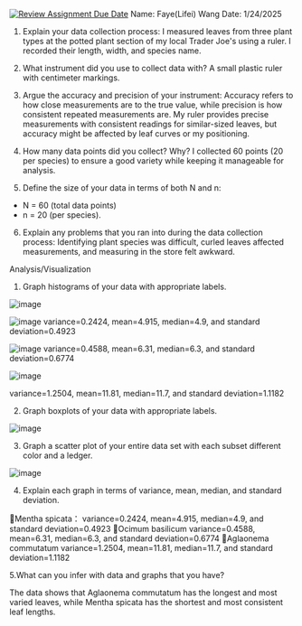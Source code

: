 [![Review Assignment Due Date](https://classroom.github.com/assets/deadline-readme-button-22041afd0340ce965d47ae6ef1cefeee28c7c493a6346c4f15d667ab976d596c.svg)](https://classroom.github.com/a/AV-xh9XP)
Name: Faye(Lifei) Wang
Date: 1/24/2025

1. Explain your data collection process:
I measured leaves from three plant types at the potted plant section of my local Trader Joe's using a ruler. I recorded their length, width, and species name.

2. What instrument did you use to collect data with?
A small plastic ruler with centimeter markings.

3. Argue the accuracy and precision of your instrument:
Accuracy refers to how close measurements are to the true value, while precision is how consistent repeated measurements are. My ruler provides precise measurements with consistent readings for similar-sized leaves, but accuracy might be affected by leaf curves or my positioning.

4. How many data points did you collect? Why?
I collected 60 points (20 per species) to ensure a good variety while keeping it manageable for analysis.

5. Define the size of your data in terms of both N and n:
- N = 60 (total data points)
- n = 20 (per species).

6. Explain any problems that you ran into during the data collection process:
Identifying plant species was difficult, curled leaves affected measurements, and measuring in the store felt awkward.


Analysis/Visualization
1. Graph histograms of your data with appropriate labels. 

 ![image](https://github.com/user-attachments/assets/6996b76f-1c75-4234-b92f-59c7fbfb1966)



![image](https://github.com/user-attachments/assets/15091ad3-dd15-4d49-9785-39eb520b4bc7)
variance=0.2424, mean=4.915, median=4.9, and standard deviation=0.4923



![image](https://github.com/user-attachments/assets/3b5ceb2c-1585-4d53-812a-7a914cce9baa)
variance=0.4588, mean=6.31, median=6.3, and standard deviation=0.6774




![image](https://github.com/user-attachments/assets/a5d2c1ec-1780-44a5-97e8-6cc141f5ec87)

variance=1.2504, mean=11.81, median=11.7, and standard deviation=1.1182




2. Graph boxplots of your data with appropriate labels. 

![image](https://github.com/user-attachments/assets/048c516a-d603-4316-bdc9-535d62dd47af)


3. Graph a scatter plot of your entire data set with each subset different color and a ledger. 

![image](https://github.com/user-attachments/assets/ace58897-8936-4b76-82d1-74da056e4f0a)


4. Explain each graph in terms of variance, mean, median, and standard deviation.


Mentha spicata：
variance=0.2424, mean=4.915, median=4.9, and standard deviation=0.4923
Ocimum basilicum
variance=0.4588, mean=6.31, median=6.3, and standard deviation=0.6774
Aglaonema commutatum
variance=1.2504, mean=11.81, median=11.7, and standard deviation=1.1182


5.What can you infer with data and graphs that you have?

The data shows that Aglaonema commutatum has the longest and most varied leaves, while Mentha spicata has the shortest and most consistent leaf lengths.

